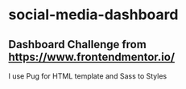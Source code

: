 # social-media-dashboard

## Dashboard Challenge from https://www.frontendmentor.io/

I use Pug for HTML template and Sass to Styles

